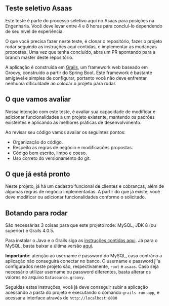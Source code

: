 <!-- ABOUT THE PROJECT -->
## Teste seletivo Asaas

Este teste é parte do processo seletivo aqui no Asaas para posições na Engenharia. Você deve levar entre 4 e 8 horas para concluí-lo dependendo de seu nível de experiência.

O que você precisa fazer neste teste, é clonar o repositório, fazer o projeto rodar seguindo as instruções aqui contidas, e implementar as mudanças propostas. Uma vez que tenha concluído, abra um PR apontando para a branch master deste repositório.

A aplicação é construída em [Grails](https://grails.org/), um framework web baseado em Groovy, construído a partir do Spring Boot. Este framework é bastante amigável e simples de configurar, portanto você não deve enfrentar nenhuma dificuldade ao colocar o projeto para rodar.

## O que vamos avaliar

Nossa intenção com este teste, é avaliar sua capacidade de modificar e adicionar funcionalidades a um projeto existente, mantendo os padrões existentes e aplicando as melhores práticas de desenvolvimento.

Ao revisar seu código vamos avaliar os seguintes pontos:
* Organização do código.
* Respeito as regras de negócio e modificações propostas.
* Código bem escrito, limpo e coeso.
* Uso correto do versionamento do git.

## O que já está pronto

Neste projeto, já há um cadastro funcional de clientes e cobranças, além de algumas regras de negócio implementadas. A partir do que já existe, você deve modificar ou adicionar funcionalidades conforme o solicitado.


## Botando para rodar

São necessárias 3 coisas para que este projeto rode: MySQL, JDK 8 (ou superior) e Grails 4.0.5.

Para instalar o Java e o Grails siga as [instruções contidas aqui](https://docs.grails.org/4.0.5/guide/single.html#requirements). Já para o MySQL, basta baixar a última versão [aqui](https://dev.mysql.com/downloads/mysql/).

**Importante**: atenção ao username e password do MySQL, caso contrário a aplicação não conseguirá conectar no banco. O username e password j''a configurados neste projeto são, respectivamente, `root` e `asaas`. Caso seja necessário utilizar username ou password diferentes, basta alterar os valores no arquivo `Datasource.groovy`.

Seguidas estas instruções, você já deve conseguir subir a aplicação acessando a pasta do projeto e executando o comando `grails run-app`, e acessar a interface através de `http://localhost:8080`
